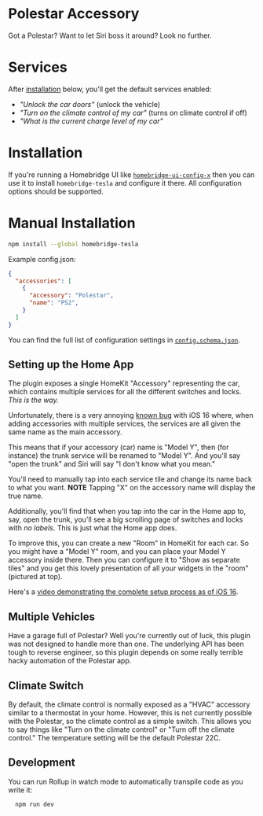 # Polestar Accessory

Got a Polestar? Want to let Siri boss it around? Look no further.

# Services

After [installation](#installation) below, you'll get the default services enabled:

- _"Unlock the car doors"_ (unlock the vehicle)
- _"Turn on the climate control of my car"_ (turns on climate control if off)
- _"What is the current charge level of my car"_

# Installation

If you're running a Homebridge UI like [`homebridge-ui-config-x`](https://github.com/oznu/homebridge-config-ui-x) then you can use it to install `homebridge-tesla` and configure it there. All configuration options should be supported.

# Manual Installation

```sh
npm install --global homebridge-tesla
```

Example config.json:

```json
{
  "accessories": [
    {
      "accessory": "Polestar",
      "name": "PS2",
    }
  ]
}
```

You can find the full list of configuration settings in [`config.schema.json`](config.schema.json).

## Setting up the Home App

The plugin exposes a single HomeKit "Accessory" representing the car, which contains multiple services for all the different switches and locks. _This is the way._

Unfortunately, there is a very annoying [known bug](https://github.com/homebridge/homebridge/issues/3210) with iOS 16 where, when adding accessories with multiple services, the services are all given the same name as the main accessory.

This means that if your accessory (car) name is "Model Y", then (for instance) the trunk service will be renamed to "Model Y". And you'll say "open the trunk" and Siri will say "I don't know what you mean."

You'll need to manually tap into each service tile and change its name back to what you want.
**NOTE** Tapping "X" on the accessory name will display the true name.

Additionally, you'll find that when you tap into the car in the Home app to, say, open the trunk, you'll see a big scrolling page of switches and locks with _no labels_. This is just what the Home app does.

To improve this, you can create a new "Room" in HomeKit for each car. So you might have a "Model Y" room, and you can place your Model Y accessory inside there. Then you can configure it to "Show as separate tiles" and you get this lovely presentation of all your widgets in the "room" (pictured at top).

Here's a [video demonstrating the complete setup process as of iOS 16](https://youtu.be/sgDJmwwSOYA).

## Multiple Vehicles

Have a garage full of Polestar? Well you're currently out of luck, this plugin was not designed to handle more than one. The underlying API has been tough to reverse engineer, so this plugin depends on some really terrible hacky automation of the Polestar app. 

## Climate Switch

By default, the climate control is normally exposed as a "HVAC" accessory similar to a thermostat in your home. However, this is not currently possible with the Polestar, so the climate control as a simple switch. This allows you to say things like "Turn on the climate control" or "Turn off the climate control." The temperature setting will be the default Polestar 22C.

## Development

You can run Rollup in watch mode to automatically transpile code as you write it:

```sh
  npm run dev
```
